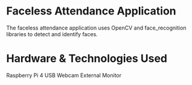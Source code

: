 # Faceless Attendance Application

The faceless attendance application uses OpenCV and face_recognition libraries to detect and identify faces.

# Hardware & Technologies Used
Raspberry Pi 4
USB Webcam
External Monitor